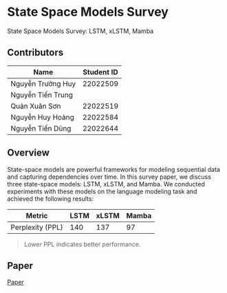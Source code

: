 # State Space Models Survey
State Space Models Survey: LSTM, xLSTM, Mamba

## Contributors
| Name       | Student ID  |
| ----------------- | -------------- | 
| Nguyễn Trường Huy | 22022509     | 
| Nguyễn Tiến Trung   |      | 
| Quản Xuân Sơn   | 22022519     | 
| Nguyễn Huy Hoàng | 22022584    |
| Nguyễn Tiến Dũng | 22022644     |

## Overview
State-space models are powerful frameworks for modeling sequential data and capturing dependencies over time. In this survey paper, we discuss three state-space models: LSTM, xLSTM, and Mamba. We conducted experiments with these models on the language modeling task and achieved the following results:

| Metric       | LSTM  | xLSTM | Mamba |
|--------------|-------|-------|-------|
| Perplexity (PPL) | 140  | 137  | 97  |

> Lower PPL indicates better performance.

## Paper
[Paper]()









